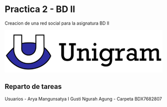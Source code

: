 # Practica 2 - BD II
Creacion de una red social para la asignatura BD II<br />

![Preview image](unigram.png)

## Reparto de tareas 
Usuarios - Arya Mangunsatya I Gusti Ngurah Agung - Carpeta BDX7682807
